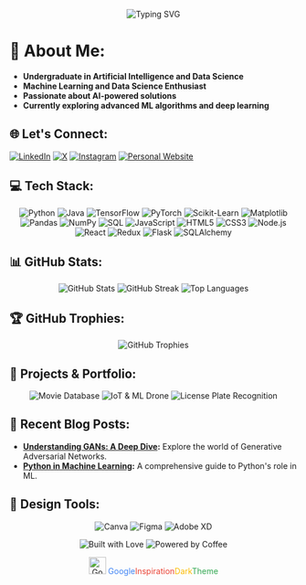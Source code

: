 <!-- Profile Header with Animation -->
<p align="center">
  <img src="https://readme-typing-svg.demolab.com?font=Roboto+Mono&weight=600&size=30&pause=500&color=4285F4&center=true&vCenter=true&width=800&height=60&lines=Hi%2C+I'm+Akshit+Sharma!+%7C+Data+Science+%26+ML+Enthusiast;Empowering+Machines+with+Intelligence;Crafting+Smart+Solutions+with+Data+%26+AI" alt="Typing SVG">
</p>



# 💫 About Me:
- **Undergraduate in Artificial Intelligence and Data Science**
- **Machine Learning and Data Science Enthusiast**
- **Passionate about AI-powered solutions**
- **Currently exploring advanced ML algorithms and deep learning**

## 🌐 Let's Connect:
[![LinkedIn](https://img.shields.io/badge/LinkedIn-%230077B5.svg?style=for-the-badge&logo=linkedin&logoColor=white)]([https://www.linkedin.com/in/your-linkedin-profile](https://www.linkedin.com/in/akshit-sharma-475a94271/)) 
[![X](https://img.shields.io/badge/X-%231DA1F2.svg?style=for-the-badge&logo=x&logoColor=white)]((https://x.com/Akshit_7093)) 
[![Instagram](https://img.shields.io/badge/Instagram-%23E4405F.svg?style=for-the-badge&logo=instagram&logoColor=white)](https://www.instagram.com/akshit_7094/) 
[![Personal Website](https://img.shields.io/badge/Website-%23000000.svg?style=for-the-badge&logo=google-chrome&logoColor=white)](https://your-personal-website.com)

## 💻 Tech Stack:
<p align="center">
  <img src="https://img.shields.io/badge/Python-%233776AB.svg?style=for-the-badge&logo=python&logoColor=white" alt="Python">
  <img src="https://img.shields.io/badge/Java-%23ED8B00.svg?style=for-the-badge&logo=java&logoColor=white" alt="Java">
  <img src="https://img.shields.io/badge/TensorFlow-%23FF6F00.svg?style=for-the-badge&logo=tensorflow&logoColor=white" alt="TensorFlow">
  <img src="https://img.shields.io/badge/PyTorch-%23EE4C2C.svg?style=for-the-badge&logo=pytorch&logoColor=white" alt="PyTorch">
  <img src="https://img.shields.io/badge/Scikit_Learn-%23F7931E.svg?style=for-the-badge&logo=scikit-learn&logoColor=white" alt="Scikit-Learn">
  <img src="https://img.shields.io/badge/Matplotlib-%23ffffff.svg?style=for-the-badge&logo=matplotlib&logoColor=black" alt="Matplotlib">
  <img src="https://img.shields.io/badge/Pandas-%23150458.svg?style=for-the-badge&logo=pandas&logoColor=white" alt="Pandas">
  <img src="https://img.shields.io/badge/NumPy-%23013243.svg?style=for-the-badge&logo=numpy&logoColor=white" alt="NumPy">
  <img src="https://img.shields.io/badge/SQL-%2300C7B7.svg?style=for-the-badge&logo=postgresql&logoColor=white" alt="SQL">
  <img src="https://img.shields.io/badge/JavaScript-%23F7DF1E.svg?style=for-the-badge&logo=javascript&logoColor=black" alt="JavaScript">
  <img src="https://img.shields.io/badge/HTML5-%23E34F26.svg?style=for-the-badge&logo=html5&logoColor=white" alt="HTML5">
  <img src="https://img.shields.io/badge/CSS3-%231572B6.svg?style=for-the-badge&logo=css3&logoColor=white" alt="CSS3">
  <img src="https://img.shields.io/badge/Node.js-%23339933.svg?style=for-the-badge&logo=node.js&logoColor=white" alt="Node.js">
  <img src="https://img.shields.io/badge/React-%2361DAFB.svg?style=for-the-badge&logo=react&logoColor=black" alt="React">
  <img src="https://img.shields.io/badge/Redux-%23764ABC.svg?style=for-the-badge&logo=redux&logoColor=white" alt="Redux">
  <img src="https://img.shields.io/badge/Flask-%23000000.svg?style=for-the-badge&logo=flask&logoColor=white" alt="Flask">
  <img src="https://img.shields.io/badge/SQLAlchemy-%23d33a3a.svg?style=for-the-badge&logo=SQLAlchemy&logoColor=white" alt="SQLAlchemy">
</p>

## 📊 GitHub Stats:
<p align="center">
  <img src="https://github-readme-stats.vercel.app/api?username=AyanGairola&theme=algolia&hide_border=false&include_all_commits=true&count_private=true" alt="GitHub Stats">
  <img src="https://github-readme-streak-stats.herokuapp.com/?user=AyanGairola&theme=algolia&hide_border=false" alt="GitHub Streak">
  <img src="https://github-readme-stats.vercel.app/api/top-langs/?username=AyanGairola&theme=algolia&hide_border=false&include_all_commits=true&count_private=true&layout=compact" alt="Top Languages">
</p>

## 🏆 GitHub Trophies:
<p align="center">
  <img src="https://github-profile-trophy.vercel.app/?username=AyanGairola&theme=darkhub&no-frame=false&no-bg=true&margin-w=4" alt="GitHub Trophies">
</p>

## 🚀 Projects & Portfolio:
<p align="center">
  <img src="https://img.shields.io/badge/Movie%20Database-%23FF6F00.svg?style=for-the-badge&logo=google-play&logoColor=white" alt="Movie Database">
  <img src="https://img.shields.io/badge/IoT%20%26%20ML%20Drone-%230099CC.svg?style=for-the-badge&logo=google-play&logoColor=white" alt="IoT & ML Drone">
  <img src="https://img.shields.io/badge/License%20Plate%20Recognition-%23FF4500.svg?style=for-the-badge&logo=google-play&logoColor=white" alt="License Plate Recognition">
</p>

## 📝 Recent Blog Posts:
- **[Understanding GANs: A Deep Dive](https://your-blog-link.com):** Explore the world of Generative Adversarial Networks.
- **[Python in Machine Learning](https://your-blog-link.com):** A comprehensive guide to Python's role in ML.

## 🎨 Design Tools:
<p align="center">
  <img src="https://img.shields.io/badge/Canva-%2300C4CC.svg?style=for-the-badge&logo=canva&logoColor=white" alt="Canva">
  <img src="https://img.shields.io/badge/Figma-%23F24E1E.svg?style=for-the-badge&logo=figma&logoColor=white" alt="Figma">
  <img src="https://img.shields.io/badge/Adobe%20XD-%23FF61F6.svg?style=for-the-badge&logo=adobe-xd&logoColor=white" alt="Adobe XD">
</p>

<!-- Footer Section with Animation -->
<p align="center">
  <img src="https://forthebadge.com/images/badges/built-with-love.svg" alt="Built with Love">
  <img src="https://forthebadge.com/images/badges/powered-by-coffee.svg" alt="Powered by Coffee">
</p>

<!-- Google-Inspired Footer -->
<p align="center">
  <img src="https://upload.wikimedia.org/wikipedia/commons/thumb/5/53/Google_%22G%22_Logo.svg/512px-Google_%22G%22_Logo.svg.png" alt="Google Logo" width="30">
  <span style="color: #4285F4;">Google</span><span style="color: #EA4335;">Inspiration</span><span style="color: #FBBC05;">Dark</span><span style="color: #34A853;">Theme</span>
</p>
